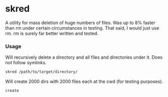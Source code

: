 # skred

A utility for mass deletion of huge numbers of files. Was up to 8% faster than rm under certain circumstances in testing. That said, I would just use rm. rm is surely far better written and tested.

### Usage

Will recursively delete a directory and all files and directories under it. Does not follow symlinks.
```bash
skred /path/to/target/directory/
```

Will create 2000 dirs with 2000 files each at the cwd (for testing purposes).
```bash
create
```
